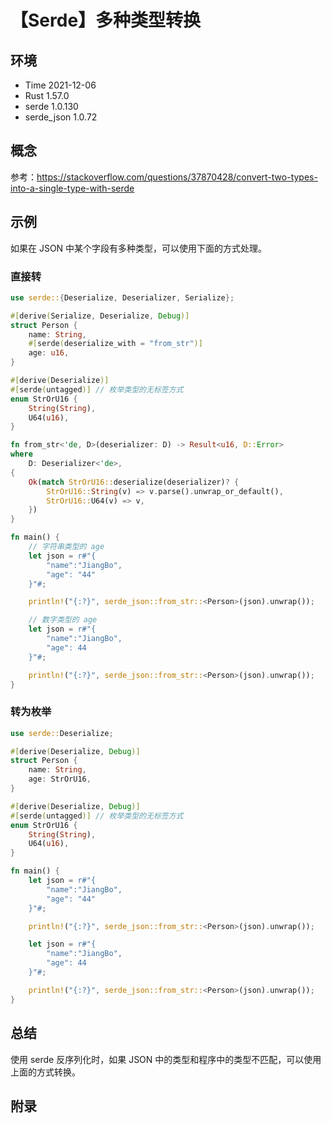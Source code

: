 # 【Serde】多种类型转换

## 环境

- Time 2021-12-06
- Rust 1.57.0
- serde 1.0.130
- serde_json 1.0.72

## 概念

参考：<https://stackoverflow.com/questions/37870428/convert-two-types-into-a-single-type-with-serde>  

## 示例

如果在 JSON 中某个字段有多种类型，可以使用下面的方式处理。

### 直接转

```rust
use serde::{Deserialize, Deserializer, Serialize};

#[derive(Serialize, Deserialize, Debug)]
struct Person {
    name: String,
    #[serde(deserialize_with = "from_str")]
    age: u16,
}

#[derive(Deserialize)]
#[serde(untagged)] // 枚举类型的无标签方式
enum StrOrU16 {
    String(String),
    U64(u16),
}

fn from_str<'de, D>(deserializer: D) -> Result<u16, D::Error>
where
    D: Deserializer<'de>,
{
    Ok(match StrOrU16::deserialize(deserializer)? {
        StrOrU16::String(v) => v.parse().unwrap_or_default(),
        StrOrU16::U64(v) => v,
    })
}

fn main() {
    // 字符串类型的 age
    let json = r#"{
        "name":"JiangBo",
        "age": "44"
    }"#;

    println!("{:?}", serde_json::from_str::<Person>(json).unwrap());

    // 数字类型的 age
    let json = r#"{
        "name":"JiangBo",
        "age": 44
    }"#;

    println!("{:?}", serde_json::from_str::<Person>(json).unwrap());
}
```

### 转为枚举

```rust
use serde::Deserialize;

#[derive(Deserialize, Debug)]
struct Person {
    name: String,
    age: StrOrU16,
}

#[derive(Deserialize, Debug)]
#[serde(untagged)] // 枚举类型的无标签方式
enum StrOrU16 {
    String(String),
    U64(u16),
}

fn main() {
    let json = r#"{
        "name":"JiangBo",
        "age": "44"
    }"#;

    println!("{:?}", serde_json::from_str::<Person>(json).unwrap());

    let json = r#"{
        "name":"JiangBo",
        "age": 44
    }"#;

    println!("{:?}", serde_json::from_str::<Person>(json).unwrap());
}
```

## 总结

使用 serde 反序列化时，如果 JSON 中的类型和程序中的类型不匹配，可以使用上面的方式转换。

## 附录
